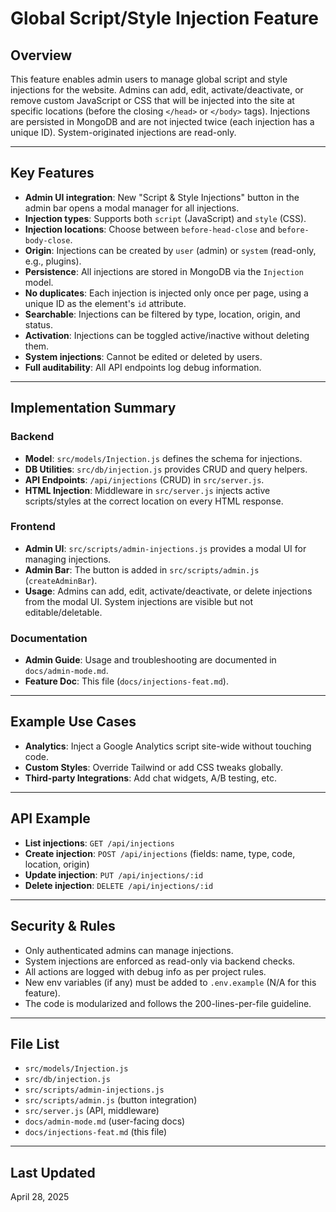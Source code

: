 # Global Script/Style Injection Feature

## Overview

This feature enables admin users to manage global script and style injections for the website. Admins can add, edit, activate/deactivate, or remove custom JavaScript or CSS that will be injected into the site at specific locations (before the closing `</head>` or `</body>` tags). Injections are persisted in MongoDB and are not injected twice (each injection has a unique ID). System-originated injections are read-only.

---

## Key Features

- **Admin UI integration**: New "Script & Style Injections" button in the admin bar opens a modal manager for all injections.
- **Injection types**: Supports both `script` (JavaScript) and `style` (CSS).
- **Injection locations**: Choose between `before-head-close` and `before-body-close`.
- **Origin**: Injections can be created by `user` (admin) or `system` (read-only, e.g., plugins).
- **Persistence**: All injections are stored in MongoDB via the `Injection` model.
- **No duplicates**: Each injection is injected only once per page, using a unique ID as the element's `id` attribute.
- **Searchable**: Injections can be filtered by type, location, origin, and status.
- **Activation**: Injections can be toggled active/inactive without deleting them.
- **System injections**: Cannot be edited or deleted by users.
- **Full auditability**: All API endpoints log debug information.

---

## Implementation Summary

### Backend
- **Model**: `src/models/Injection.js` defines the schema for injections.
- **DB Utilities**: `src/db/injection.js` provides CRUD and query helpers.
- **API Endpoints**: `/api/injections` (CRUD) in `src/server.js`.
- **HTML Injection**: Middleware in `src/server.js` injects active scripts/styles at the correct location on every HTML response.

### Frontend
- **Admin UI**: `src/scripts/admin-injections.js` provides a modal UI for managing injections.
- **Admin Bar**: The button is added in `src/scripts/admin.js` (`createAdminBar`).
- **Usage**: Admins can add, edit, activate/deactivate, or delete injections from the modal UI. System injections are visible but not editable/deletable.

### Documentation
- **Admin Guide**: Usage and troubleshooting are documented in `docs/admin-mode.md`.
- **Feature Doc**: This file (`docs/injections-feat.md`).

---

## Example Use Cases

- **Analytics**: Inject a Google Analytics script site-wide without touching code.
- **Custom Styles**: Override Tailwind or add CSS tweaks globally.
- **Third-party Integrations**: Add chat widgets, A/B testing, etc.

---

## API Example

- **List injections**: `GET /api/injections`
- **Create injection**: `POST /api/injections` (fields: name, type, code, location, origin)
- **Update injection**: `PUT /api/injections/:id`
- **Delete injection**: `DELETE /api/injections/:id`

---

## Security & Rules

- Only authenticated admins can manage injections.
- System injections are enforced as read-only via backend checks.
- All actions are logged with debug info as per project rules.
- New env variables (if any) must be added to `.env.example` (N/A for this feature).
- The code is modularized and follows the 200-lines-per-file guideline.

---

## File List

- `src/models/Injection.js`
- `src/db/injection.js`
- `src/scripts/admin-injections.js`
- `src/scripts/admin.js` (button integration)
- `src/server.js` (API, middleware)
- `docs/admin-mode.md` (user-facing docs)
- `docs/injections-feat.md` (this file)

---

## Last Updated

April 28, 2025
